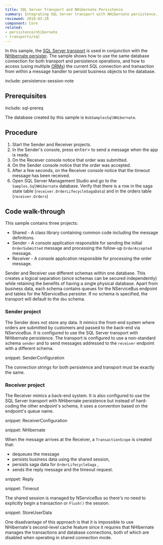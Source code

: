```yaml
---
title: SQL Server Transport and NHibernate Persistence
summary: Integrating SQL Server transport with NHibernate persistence.
reviewed: 2019-03-29
component: Core
related:
- persistence/nhibernate
- transports/sql
---
```



In this sample, the [SQL Server transport](/transports/sql/) is used in conjunction with the [NHibernate persister](/persistence/nhibernate/). The sample shows how to use the same database connection for both transport and persistence operations, and how to access (using multiple [ORMs](https://en.wikipedia.org/wiki/Object-relational_mapping)) the current SQL connection and transaction from within a message handler to persist business objects to the database.

include: persistence-session-note


## Prerequisites

include: sql-prereq

The database created by this sample is `NsbSamplesSqlNHibernate`.


## Procedure

 1. Start the Sender and Receiver projects.
 1. In the Sender's console, press <kbd>enter</kbd>> to send a message when the app is ready.
 1. On the Receiver console notice that order was submitted.
 1. On the Sender console notice that the order was accepted.
 1. After a few seconds, on the Receiver console notice that the timeout message has been received.
 1. Open SQL Server Management Studio and go to the `Samples.SqlNHibernate` database. Verify that there is a row in the saga state table (`receiver.OrderLifecycleSagaData`) and in the orders table (`receiver.Orders`)


## Code walk-through

This sample contains three projects:

 * Shared - A class library containing common code including the message definitions.
 * Sender - A console application responsible for sending the initial `OrderSubmitted` message and processing the follow-up `OrderAccepted` message.
 * Receiver - A console application responsible for processing the order message.

Sender and Receiver use different schemas within one database. This creates a logical separation (since schemas can be secured independently) while retaining the benefits of having a single physical database. Apart from business data, each schema contains queues for the NServiceBus endpoint and tables for the NServiceBus persister. If no schema is specified, the transport will default to the `dbo` schema.


### Sender project

The Sender does not store any data. It mimics the front-end system where orders are submitted by customers and passed to the back-end via NServiceBus. It is configured to use the SQL Server transport with NHibernate persistence. The transport is configured to use a non-standard schema `sender` and to send messages addressed to the `receiver` endpoint with a different schema.

snippet: SenderConfiguration

The connection strings for both persistence and transport must be exactly the same.


### Receiver project

The Receiver mimics a back-end system. It is also configured to use the SQL Server transport with NHibernate persistence but instead of hard-coding the other endpoint's schema, it uses a convention based on the endpoint's queue name.

snippet: ReceiverConfiguration

snippet: NHibernate

When the message arrives at the Receiver, a `TransactionScope` is created that:

 * dequeues the message
 * persists business data using the shared session,
 * persists saga data for `OrderLifecycleSaga` ,
 * sends the reply message and the timeout request.

snippet: Reply

snippet: Timeout

The shared session is managed by NServiceBus so there's no need to explicitly begin a transaction or `Flush()` the session.

snippet: StoreUserData

One disadvantage of this approach is that it is impossible to use NHibernate's second-level cache feature since it requires that NHibernate manages the transactions and database connections, both of which are disabled when operating in shared connection mode.